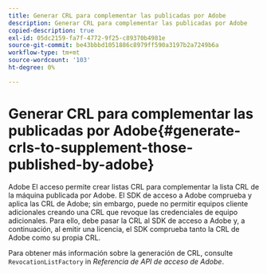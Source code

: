 ```yaml
---
title: Generar CRL para complementar las publicadas por Adobe
description: Generar CRL para complementar las publicadas por Adobe
copied-description: true
exl-id: 05dc2159-fa7f-4772-9f25-c89370b4981e
source-git-commit: be43bbbd1051886c8979ff590a3197b2a7249b6a
workflow-type: tm+mt
source-wordcount: '103'
ht-degree: 0%

---
```


# Generar CRL para complementar las publicadas por Adobe{#generate-crls-to-supplement-those-published-by-adobe}

Adobe El acceso permite crear listas CRL para complementar la lista CRL de la máquina publicada por Adobe. El SDK de acceso a Adobe comprueba y aplica las CRL de Adobe; sin embargo, puede no permitir equipos cliente adicionales creando una CRL que revoque las credenciales de equipo adicionales. Para ello, debe pasar la CRL al SDK de acceso a Adobe y, a continuación, al emitir una licencia, el SDK comprueba tanto la CRL de Adobe como su propia CRL.

Para obtener más información sobre la generación de CRL, consulte `RevocationListFactory` in *Referencia de API de acceso de Adobe*.
